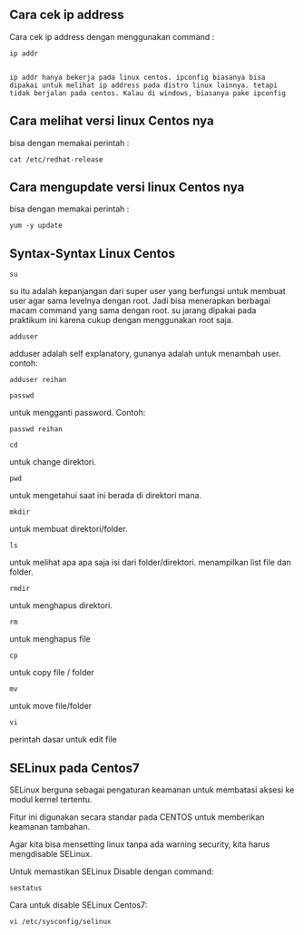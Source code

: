 ## Cara cek ip address
Cara cek ip address dengan menggunakan command :
```centos7
ip addr
```

```ad-warning

ip addr hanya bekerja pada linux centos. ipconfig biasanya bisa dipakai untuk melihat ip address pada distro linux lainnya. tetapi tidak berjalan pada centos. Kalau di windows, biasanya pake ipconfig
```

## Cara melihat versi linux Centos nya
bisa dengan memakai perintah :
```centos7
cat /etc/redhat-release
```

## Cara mengupdate versi linux Centos nya
bisa dengan memakai perintah :
```centos7
yum -y update
```

## Syntax-Syntax Linux Centos
```centos7
su
```
 su itu adalah kepanjangan dari super user yang berfungsi untuk membuat user agar sama levelnya dengan root. Jadi bisa menerapkan berbagai macam command yang sama dengan root. su jarang dipakai pada praktikum ini karena cukup dengan menggunakan root saja.

```centos7
adduser
```
adduser adalah self explanatory, gunanya adalah untuk menambah user.
contoh: 
```centos7
adduser reihan
```

```centos7
passwd
```
untuk mengganti password. Contoh:
```centos7
passwd reihan
```

```centos7
cd
```
untuk change direktori. 

```centos7
pwd
```
untuk mengetahui saat ini berada di direktori mana.

```centos7
mkdir
```
untuk membuat direktori/folder.

```centos7
ls
```
untuk melihat apa apa saja isi dari folder/direktori. menampilkan list file dan folder.

```centos7
rmdir
```
untuk menghapus direktori.

```centos7
rm
```
untuk menghapus file

```centos7
cp
```
untuk copy file / folder

```centos7
mv
```
untuk move file/folder

```centos7
vi
```
perintah dasar untuk edit file
## SELinux pada Centos7
SELinux berguna sebagai pengaturan keamanan untuk membatasi aksesi ke modul kernel tertentu.

Fitur ini digunakan secara standar pada CENTOS untuk memberikan keamanan tambahan.

Agar kita bisa mensetting linux tanpa ada warning security, kita harus mengdisable SELinux.

Untuk memastikan SELinux Disable dengan command:
```centos7
sestatus
```

Cara untuk disable SELinux Centos7:
```centos7
vi /etc/sysconfig/selinux
```

